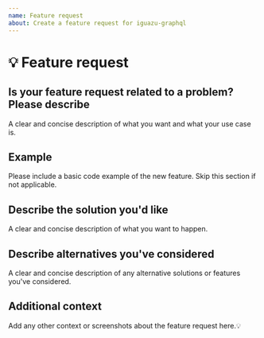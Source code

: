 ```yaml
---
name: Feature request
about: Create a feature request for iguazu-graphql
---
```


# 💡 Feature request

## Is your feature request related to a problem? Please describe

A clear and concise description of what you want and what your use case is.

## Example

Please include a basic code example of the new feature. Skip this section if not applicable.

## Describe the solution you'd like

A clear and concise description of what you want to happen.

## Describe alternatives you've considered

A clear and concise description of any alternative solutions or features you've considered.

## Additional context

Add any other context or screenshots about the feature request here.💡
